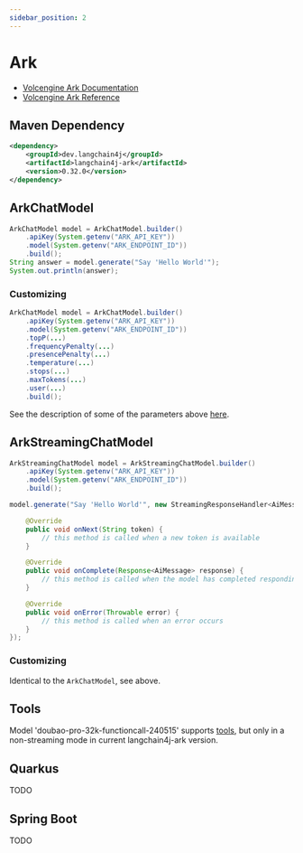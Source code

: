```yaml
---
sidebar_position: 2
---
```


# Ark

- [Volcengine Ark Documentation](https://www.volcengine.com/docs/82379)
- [Volcengine Ark Reference](https://www.volcengine.com/docs/82379/1263482)

## Maven Dependency

```xml
<dependency>
    <groupId>dev.langchain4j</groupId>
    <artifactId>langchain4j-ark</artifactId>
    <version>0.32.0</version>
</dependency>
```

## ArkChatModel

```java
ArkChatModel model = ArkChatModel.builder()
    .apiKey(System.getenv("ARK_API_KEY"))
    .model(System.getenv("ARK_ENDPOINT_ID"))
    .build();
String answer = model.generate("Say 'Hello World'");
System.out.println(answer);
```

### Customizing
```java
ArkChatModel model = ArkChatModel.builder()
    .apiKey(System.getenv("ARK_API_KEY"))
    .model(System.getenv("ARK_ENDPOINT_ID"))
    .topP(...)
    .frequencyPenalty(...)
    .presencePenalty(...)
    .temperature(...)
    .stops(...)
    .maxTokens(...)
    .user(...)
    .build();
```
See the description of some of the parameters above [here](https://www.volcengine.com/docs/82379/1263482).

## ArkStreamingChatModel
```java
ArkStreamingChatModel model = ArkStreamingChatModel.builder()
    .apiKey(System.getenv("ARK_API_KEY"))
    .model(System.getenv("ARK_ENDPOINT_ID"))
    .build();

model.generate("Say 'Hello World'", new StreamingResponseHandler<AiMessage>() {

    @Override
    public void onNext(String token) {
        // this method is called when a new token is available
    }

    @Override
    public void onComplete(Response<AiMessage> response) {
        // this method is called when the model has completed responding
    }

    @Override
    public void onError(Throwable error) {
        // this method is called when an error occurs
    }
});
```

### Customizing

Identical to the `ArkChatModel`, see above.

## Tools

Model 'doubao-pro-32k-functioncall-240515' supports [tools](/tutorials/tools), but only in a non-streaming mode in current langchain4j-ark version.

## Quarkus

TODO

## Spring Boot

TODO